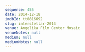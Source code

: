 ```yaml
---
sequence: 455
date: 2014-12-18
imdbId: tt0816692
slug: interstellar-2014
venue: Angelika Film Center Mosaic
venueNotes: null
medium: null
mediumNotes: null
---
```

